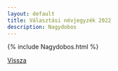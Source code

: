 ```yaml
---
layout: default
title: Választási névjegyzék 2022
description: Nagydobos
---
```


{% include Nagydobos.html %}

[Vissza](./)
